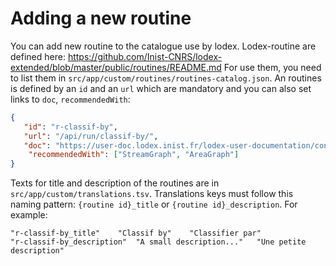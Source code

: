 # Adding a new routine

You can add new routine to the catalogue use by lodex. 
Lodex-routine are defined here: https://github.com/Inist-CNRS/lodex-extended/blob/master/public/routines/README.md
For use them, you need to list them in `src/app/custom/routines/routines-catalog.json`. An routines is defined by an `id` and an `url` which are mandatory and you can also set links to `doc`, `recommendedWith`:

```json
{
   "id": "r-classif-by",
   "url": "/api/run/classif-by/",
   "doc": "https://user-doc.lodex.inist.fr/lodex-user-documentation/configuration/routines/classifby",
    "recommendedWith": ["StreamGraph", "AreaGraph"]
}
```

Texts for title and description of the routines are in `src/app/custom/translations.tsv`. Translations keys must follow this naming pattern: `{routine id}_title` or `{routine id}_description`. For example:
```
"r-classif-by_title"	"Classif by"	"Classifier par"
"r-classif-by_description"	"A small description..."   "Une petite description"
```
